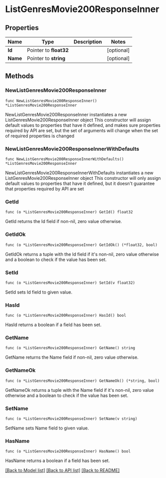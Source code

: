 # ListGenresMovie200ResponseInner

## Properties

Name | Type | Description | Notes
------------ | ------------- | ------------- | -------------
**Id** | Pointer to **float32** |  | [optional] 
**Name** | Pointer to **string** |  | [optional] 

## Methods

### NewListGenresMovie200ResponseInner

`func NewListGenresMovie200ResponseInner() *ListGenresMovie200ResponseInner`

NewListGenresMovie200ResponseInner instantiates a new ListGenresMovie200ResponseInner object
This constructor will assign default values to properties that have it defined,
and makes sure properties required by API are set, but the set of arguments
will change when the set of required properties is changed

### NewListGenresMovie200ResponseInnerWithDefaults

`func NewListGenresMovie200ResponseInnerWithDefaults() *ListGenresMovie200ResponseInner`

NewListGenresMovie200ResponseInnerWithDefaults instantiates a new ListGenresMovie200ResponseInner object
This constructor will only assign default values to properties that have it defined,
but it doesn't guarantee that properties required by API are set

### GetId

`func (o *ListGenresMovie200ResponseInner) GetId() float32`

GetId returns the Id field if non-nil, zero value otherwise.

### GetIdOk

`func (o *ListGenresMovie200ResponseInner) GetIdOk() (*float32, bool)`

GetIdOk returns a tuple with the Id field if it's non-nil, zero value otherwise
and a boolean to check if the value has been set.

### SetId

`func (o *ListGenresMovie200ResponseInner) SetId(v float32)`

SetId sets Id field to given value.

### HasId

`func (o *ListGenresMovie200ResponseInner) HasId() bool`

HasId returns a boolean if a field has been set.

### GetName

`func (o *ListGenresMovie200ResponseInner) GetName() string`

GetName returns the Name field if non-nil, zero value otherwise.

### GetNameOk

`func (o *ListGenresMovie200ResponseInner) GetNameOk() (*string, bool)`

GetNameOk returns a tuple with the Name field if it's non-nil, zero value otherwise
and a boolean to check if the value has been set.

### SetName

`func (o *ListGenresMovie200ResponseInner) SetName(v string)`

SetName sets Name field to given value.

### HasName

`func (o *ListGenresMovie200ResponseInner) HasName() bool`

HasName returns a boolean if a field has been set.


[[Back to Model list]](../README.md#documentation-for-models) [[Back to API list]](../README.md#documentation-for-api-endpoints) [[Back to README]](../README.md)


